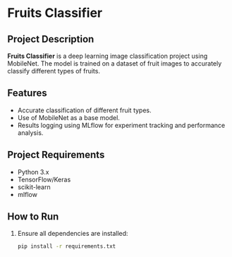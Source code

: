 # Fruits Classifier

## Project Description

**Fruits Classifier** is a deep learning image classification project using MobileNet. The model is trained on a dataset of fruit images to accurately classify different types of fruits.

## Features

- Accurate classification of different fruit types.
- Use of MobileNet as a base model.
- Results logging using MLflow for experiment tracking and performance analysis.

## Project Requirements

- Python 3.x
- TensorFlow/Keras
- scikit-learn
- mlflow

## How to Run

1. Ensure all dependencies are installed:

   ```bash
   pip install -r requirements.txt
